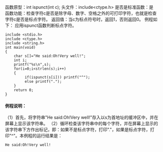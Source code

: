 函数原型：int ispunct(int c);
头文件：include<ctype.h>
是否是标准函数：是
函数功能：检查字符c是否是除字母、数字、空格之外的可打印字符，也就是检查字符c是否是标点字符。
返回值：当c为标点符号时，返回1，否则返回0。
例程如下： 应用ispunct函数判断标点字符。
```  
include <stdio.h>
include <ctype.h>
include <string.h>
int main(void)
{
    char s[]="He said:Oh!Very well!";
    int i;
    printf("%s\n",s);
    for(i=0;i<strlen(s);i++)
    {
         if(ispunct(s[i])) printf("^");
         else printf(".");
    }
    return 0;
}
```
#### 例程说明：
（1）首先，将字符串"He said:Oh!Very well!"存入以s为首地址的缓冲区中，并在屏幕上显示该字符串。
（2）循环检查该字符串中的每个字符，并在屏幕上显示的该字符串下方作出标记，即：如果不是标点字符，打印"."，如果是标点字符，打印"^"。本例程的运行结果是：
```  
He said:Oh!Very well!
```